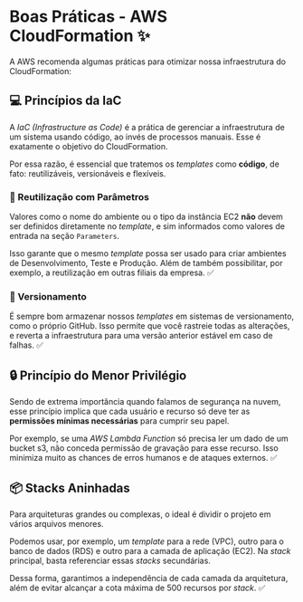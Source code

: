 # Boas Práticas - AWS CloudFormation ✨
A AWS recomenda algumas práticas para otimizar nossa infraestrutura do CloudFormation:

## 💻 Princípios da IaC
A *IaC (Infrastructure as Code)* é a prática de gerenciar a infraestrutura de um sistema usando código, ao invés de processos manuais. Esse é exatamente o objetivo do CloudFormation.  

Por essa razão, é essencial que tratemos os *templates* como **código**, de fato: reutilizáveis, versionáveis e flexíveis.

### 🔄 Reutilização com Parâmetros
Valores como o nome do ambiente ou o tipo da instância EC2 **não** devem ser definidos diretamente no *template*, e sim informados como valores de entrada na seção `Parameters`.  

Isso garante que o mesmo *template* possa ser usado para criar ambientes de Desenvolvimento, Teste e Produção. Além de também possibilitar, por exemplo, a reutilização em outras filiais da empresa. ✅

### 🚩 Versionamento
É sempre bom armazenar nossos *templates* em sistemas de versionamento, como o próprio GitHub. Isso permite que você rastreie todas as alterações, e reverta a infraestrutura para uma versão anterior estável em caso de falhas. ✅  

## 🔒 Princípio do Menor Privilégio
Sendo de extrema importância quando falamos de segurança na nuvem, esse princípio implica que cada usuário e recurso só deve ter as **permissões mínimas necessárias** para cumprir seu papel.  

Por exemplo, se uma *AWS Lambda Function* só precisa ler um dado de um bucket s3, não conceda permissão de gravação para esse recurso. Isso minimiza muito as chances de erros humanos e de ataques externos. ✅  

## 📦 Stacks Aninhadas
Para arquiteturas grandes ou complexas, o ideal é dividir o projeto em vários arquivos menores.  

Podemos usar, por exemplo, um *template* para a rede (VPC), outro para o banco de dados (RDS) e outro para a camada de aplicação (EC2). 
Na *stack* principal, basta referenciar essas *stacks* secundárias.  

Dessa forma, garantimos a independência de cada camada da arquitetura, além de evitar alcançar a cota máxima de 500 recursos por *stack*. ✅
